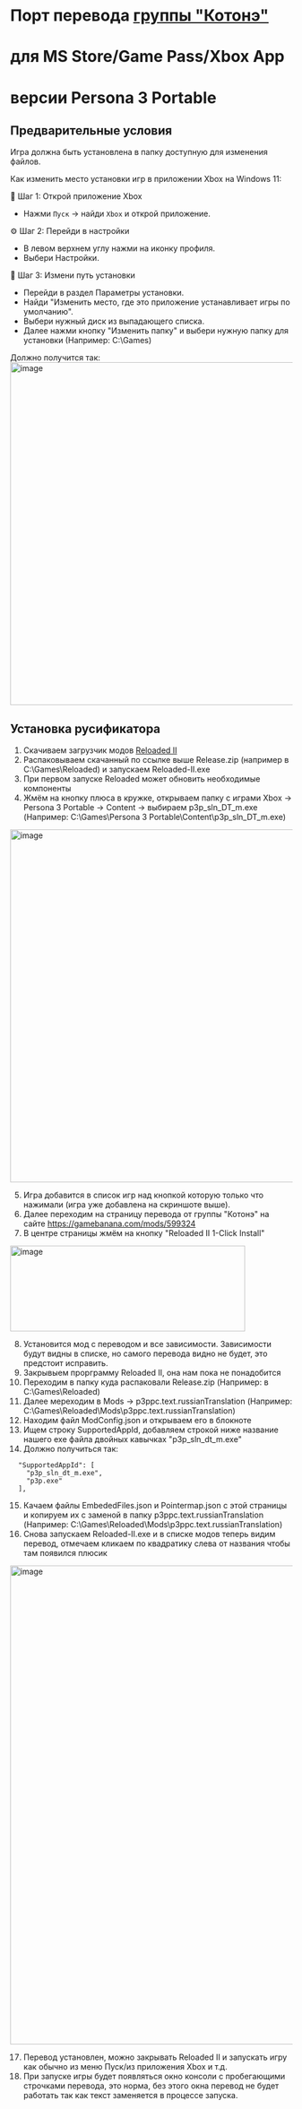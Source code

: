 # Порт перевода [группы "Котонэ"](https://vk.com/kotone_team)
# для MS Store/Game Pass/Xbox App 
# версии Persona 3 Portable

## Предварительные условия
Игра должна быть установлена в папку доступную для изменения файлов.

Как изменить место установки игр в приложении Xbox на Windows 11:

📌 Шаг 1: Открой приложение Xbox
- Нажми `Пуск` → найди `Xbox` и открой приложение.

⚙️ Шаг 2: Перейди в настройки
- В левом верхнем углу нажми на иконку профиля.
- Выбери Настройки.

📂 Шаг 3: Измени путь установки
- Перейди в раздел Параметры установки.
- Найди "Изменить место, где это приложение устанавливает игры по умолчанию".
- Выбери нужный диск из выпадающего списка.
- Далее нажми кнопку "Изменить папку" и выбери нужную папку для установки (Например: C:\Games\)

Должно получится так:
<img width="920" height="612" alt="image" src="https://github.com/user-attachments/assets/73a18d64-b266-42f9-8b42-7301a693d2c5" />



## Установка русификатора
1. Скачиваем загрузчик модов [Reloaded II](https://github.com/Reloaded-Project/Reloaded-II/releases/latest)
2. Распаковываем скачанный по ссылке выше Release.zip (например в C:\Games\Reloaded) и запускаем Reloaded-II.exe
3. При первом запуске Reloaded может обновить необходимые компоненты
4. Жмём на кнопку плюса в кружке, открываем папку с играми Xbox → Persona 3 Portable → Content → выбираем p3p_sln_DT_m.exe (Например: C:\Games\Persona 3 Portable\Content\p3p_sln_DT_m.exe)
<img width="1050" height="630" alt="image" src="https://github.com/user-attachments/assets/1dc88bc5-e084-47ea-a174-bf7ceb9e2d8b" />

5. Игра добавится в список игр над кнопкой которую только что нажимали (игра уже добавлена на скриншоте выше).
6. Далее переходим на страницу перевода от группы "Котонэ" на сайте https://gamebanana.com/mods/599324  
7. В центре страницы жмём на кнопку "Reloaded II 1-Click Install"
<img width="419" height="153" alt="image" src="https://github.com/user-attachments/assets/7a7e18b8-c09a-496e-b649-22003641a50d" />

8. Установится мод с переводом и все зависимости. Зависимости будут видны в списке, но самого перевода видно не будет, это предстоит исправить.
9. Закрывыем прорграмму Reloaded II, она нам пока не понадобится
10. Переходим в папку куда распаковали Release.zip (Например: в C:\Games\Reloaded)
11. Далее мереходим в Mods → p3ppc.text.russianTranslation (Например: C:\Games\Reloaded\Mods\p3ppc.text.russianTranslation)
12. Находим файл ModConfig.json и открываем его в блокноте
13. Ищем строку SupportedAppId, добавляем строкой ниже название нашего exe файла двойных кавычках "p3p_sln_dt_m.exe"
14. Должно получиться так:
```
  "SupportedAppId": [
    "p3p_sln_dt_m.exe",
    "p3p.exe"
  ],
```
15. Качаем файлы EmbededFiles.json и Pointermap.json с этой страницы и копируем их с заменой в папку p3ppc.text.russianTranslation (Например: C:\Games\Reloaded\Mods\p3ppc.text.russianTranslation)
16. Снова запускаем Reloaded-II.exe и в списке модов теперь видим перевод, отмечаем кликаем по квадратику слева от названия чтобы там появился плюсик
<img width="1350" height="855" alt="image" src="https://github.com/user-attachments/assets/f710ff31-fe2f-4880-8c7c-9eb809b6100d" />

17. Перевод установлен, можно закрывать Reloaded II и запускать игру как обычно из меню Пуск/из приложения Xbox и т.д.
18. При запуске игры будет появляться окно консоли с пробегающими строчками перевода, это норма, без этого окна перевод не будет работать так как текст заменяется в процессе запуска.

